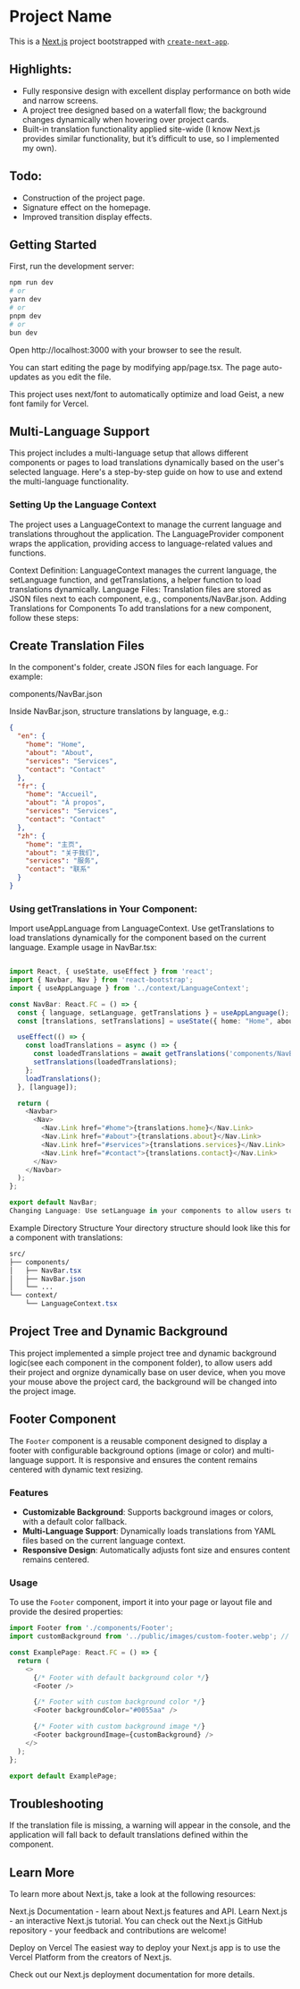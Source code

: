 # Project Name

This is a [Next.js](https://nextjs.org) project bootstrapped with [`create-next-app`](https://nextjs.org/docs/app/api-reference/cli/create-next-app).

## Highlights:
- Fully responsive design with excellent display performance on both wide and narrow screens.
- A project tree designed based on a waterfall flow; the background changes dynamically when hovering over project cards.
- Built-in translation functionality applied site-wide (I know Next.js provides similar functionality, but it’s difficult to use, so I implemented my own).

## Todo:
- Construction of the project page.
- Signature effect on the homepage.
- Improved transition display effects.


## Getting Started

First, run the development server:

```bash
npm run dev
# or
yarn dev
# or
pnpm dev
# or
bun dev

```

Open http://localhost:3000 with your browser to see the result.

You can start editing the page by modifying app/page.tsx. The page auto-updates as you edit the file.

This project uses next/font to automatically optimize and load Geist, a new font family for Vercel.

## Multi-Language Support

This project includes a multi-language setup that allows different components or pages to load translations dynamically based on the user's selected language. Here's a step-by-step guide on how to use and extend the multi-language functionality.

### Setting Up the Language Context

The project uses a LanguageContext to manage the current language and translations throughout the application. The LanguageProvider component wraps the application, providing access to language-related values and functions.

Context Definition: LanguageContext manages the current language, the setLanguage function, and getTranslations, a helper function to load translations dynamically.
Language Files: Translation files are stored as JSON files next to each component, e.g., components/NavBar.json.
Adding Translations for Components
To add translations for a new component, follow these steps:

## Create Translation Files

In the component's folder, create JSON files for each language. For example:

components/NavBar.json

Inside NavBar.json, structure translations by language, e.g.:
```json
{
  "en": {
    "home": "Home",
    "about": "About",
    "services": "Services",
    "contact": "Contact"
  },
  "fr": {
    "home": "Accueil",
    "about": "À propos",
    "services": "Services",
    "contact": "Contact"
  },
  "zh": {
    "home": "主页",
    "about": "关于我们",
    "services": "服务",
    "contact": "联系"
  }
}
```

### Using getTranslations in Your Component:

Import useAppLanguage from LanguageContext.
Use getTranslations to load translations dynamically for the component based on the current language.
Example usage in NavBar.tsx:

```typescript

import React, { useState, useEffect } from 'react';
import { Navbar, Nav } from 'react-bootstrap';
import { useAppLanguage } from '../context/LanguageContext';

const NavBar: React.FC = () => {
  const { language, setLanguage, getTranslations } = useAppLanguage();
  const [translations, setTranslations] = useState({ home: "Home", about: "About", services: "Services", contact: "Contact" });

  useEffect(() => {
    const loadTranslations = async () => {
      const loadedTranslations = await getTranslations('components/NavBar', translations);
      setTranslations(loadedTranslations);
    };
    loadTranslations();
  }, [language]);

  return (
    <Navbar>
      <Nav>
        <Nav.Link href="#home">{translations.home}</Nav.Link>
        <Nav.Link href="#about">{translations.about}</Nav.Link>
        <Nav.Link href="#services">{translations.services}</Nav.Link>
        <Nav.Link href="#contact">{translations.contact}</Nav.Link>
      </Nav>
    </Navbar>
  );
};

export default NavBar;
Changing Language: Use setLanguage in your components to allow users to switch languages. This function updates the current language in LanguageContext, causing translations to reload across the app.
```

Example Directory Structure
Your directory structure should look like this for a component with translations:

```css
src/
├── components/
│   ├── NavBar.tsx
│   ├── NavBar.json
│   └── ...
└── context/
    └── LanguageContext.tsx
```

## Project Tree and Dynamic Background

This project implemented a simple project tree and dynamic background logic(see each component in the component folder), to allow users add their project and orgnize dynamically base on user device, when you move your mouse above the project card, the background will be changed into the project image.

## Footer Component

The `Footer` component is a reusable component designed to display a footer with configurable background options (image or color) and multi-language support. It is responsive and ensures the content remains centered with dynamic text resizing.

### Features

- **Customizable Background**: Supports background images or colors, with a default color fallback.
- **Multi-Language Support**: Dynamically loads translations from YAML files based on the current language context.
- **Responsive Design**: Automatically adjusts font size and ensures content remains centered.

### Usage

To use the `Footer` component, import it into your page or layout file and provide the desired properties:

```typescript
import Footer from './components/Footer';
import customBackground from '../public/images/custom-footer.webp'; // Example custom background image

const ExamplePage: React.FC = () => {
  return (
    <>
      {/* Footer with default background color */}
      <Footer />

      {/* Footer with custom background color */}
      <Footer backgroundColor="#0055aa" />

      {/* Footer with custom background image */}
      <Footer backgroundImage={customBackground} />
    </>
  );
};

export default ExamplePage;
```

## Troubleshooting
If the translation file is missing, a warning will appear in the console, and the application will fall back to default translations defined within the component.

## Learn More
To learn more about Next.js, take a look at the following resources:

Next.js Documentation - learn about Next.js features and API.
Learn Next.js - an interactive Next.js tutorial.
You can check out the Next.js GitHub repository - your feedback and contributions are welcome!

Deploy on Vercel
The easiest way to deploy your Next.js app is to use the Vercel Platform from the creators of Next.js.

Check out our Next.js deployment documentation for more details.
